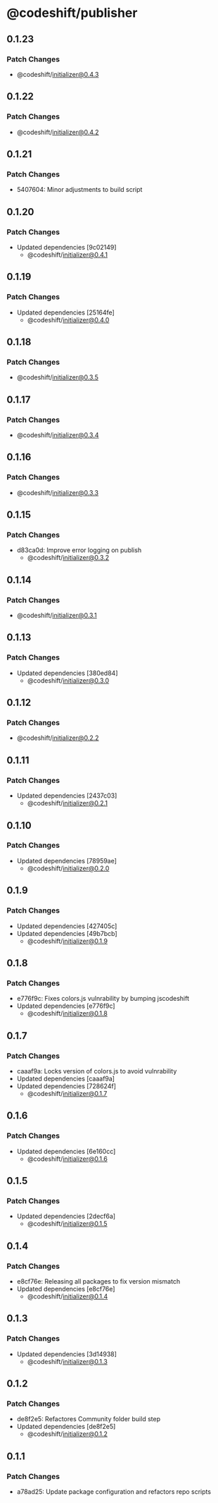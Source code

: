 # @codeshift/publisher

## 0.1.23

### Patch Changes

- @codeshift/initializer@0.4.3

## 0.1.22

### Patch Changes

- @codeshift/initializer@0.4.2

## 0.1.21

### Patch Changes

- 5407604: Minor adjustments to build script

## 0.1.20

### Patch Changes

- Updated dependencies [9c02149]
  - @codeshift/initializer@0.4.1

## 0.1.19

### Patch Changes

- Updated dependencies [25164fe]
  - @codeshift/initializer@0.4.0

## 0.1.18

### Patch Changes

- @codeshift/initializer@0.3.5

## 0.1.17

### Patch Changes

- @codeshift/initializer@0.3.4

## 0.1.16

### Patch Changes

- @codeshift/initializer@0.3.3

## 0.1.15

### Patch Changes

- d83ca0d: Improve error logging on publish
  - @codeshift/initializer@0.3.2

## 0.1.14

### Patch Changes

- @codeshift/initializer@0.3.1

## 0.1.13

### Patch Changes

- Updated dependencies [380ed84]
  - @codeshift/initializer@0.3.0

## 0.1.12

### Patch Changes

- @codeshift/initializer@0.2.2

## 0.1.11

### Patch Changes

- Updated dependencies [2437c03]
  - @codeshift/initializer@0.2.1

## 0.1.10

### Patch Changes

- Updated dependencies [78959ae]
  - @codeshift/initializer@0.2.0

## 0.1.9

### Patch Changes

- Updated dependencies [427405c]
- Updated dependencies [49b7bcb]
  - @codeshift/initializer@0.1.9

## 0.1.8

### Patch Changes

- e776f9c: Fixes colors.js vulnrability by bumping jscodeshift
- Updated dependencies [e776f9c]
  - @codeshift/initializer@0.1.8

## 0.1.7

### Patch Changes

- caaaf9a: Locks version of colors.js to avoid vulnrability
- Updated dependencies [caaaf9a]
- Updated dependencies [728624f]
  - @codeshift/initializer@0.1.7

## 0.1.6

### Patch Changes

- Updated dependencies [6e160cc]
  - @codeshift/initializer@0.1.6

## 0.1.5

### Patch Changes

- Updated dependencies [2decf6a]
  - @codeshift/initializer@0.1.5

## 0.1.4

### Patch Changes

- e8cf76e: Releasing all packages to fix version mismatch
- Updated dependencies [e8cf76e]
  - @codeshift/initializer@0.1.4

## 0.1.3

### Patch Changes

- Updated dependencies [3d14938]
  - @codeshift/initializer@0.1.3

## 0.1.2

### Patch Changes

- de8f2e5: Refactores Community folder build step
- Updated dependencies [de8f2e5]
  - @codeshift/initializer@0.1.2

## 0.1.1

### Patch Changes

- a78ad25: Update package configuration and refactors repo scripts
